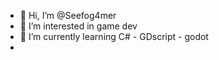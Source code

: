 - 👋 Hi, I’m @Seefog4mer
- 👀 I’m interested in game dev
- 🌱 I’m currently learning C# - GDscript - godot
- 
